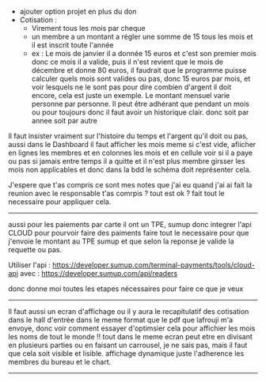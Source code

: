 - ajouter option projet en plus du don
- Cotisation : 
	+ Virement tous les mois par cheque
	+ un membre a un montant a régler une somme de 15 tous les mois et il est inscrit toute l'année 
	+ ex : Le mois de janvier il a donnée 15 euros et c'est son premier mois donc ce mois il a valide, puis il n'est revient que le mois de décembre et donne 80 euros, il faudrait que le programme puisse calculer quels mois sont valides ou pas, donc 15 euros par mois, et voir lesquels ne le sont pas pour dire combien d'argent il doit encore, cela est juste un exemple. Le montant mensuel varie personne par personne. Il peut être adhérant que pendant un mois ou pour toujours donc il faut avoir un historique clair. donc soit par annee soit par autre

Il faut insister vraiment sur l'histoire du temps et l'argent qu'il doit ou pas, aussi dans le Dashboard il faut afficher les mois meme si c'est vide, afiicher en lignes les membres et en colonnes les mois et en cellule voir si il a paye ou pas si jamais entre temps il a quitte et il n'est plus membre girsser les mois non applicables et donc dans la bdd le schéma doit représenter cela.

J'espere que t'as compris ce sont mes notes que j'ai eu quand j'ai ai fait la reunion avec le responsable t'as comrpis ? tout est ok ? fait tout le necessaire pour appliquer cela.

---

aussi pour les paiements par carte il ont un TPE, sumup donc integrer l'api CLOUD pour pourvoir faire des paiments faire tout le necessaire pour que j'envoie le montant au TPE sumup et que selon la reponse je valide la requette ou pas.

Utiliser l'api : https://developer.sumup.com/terminal-payments/tools/cloud-api
avec : https://developer.sumup.com/api/readers

donc donne moi toutes les etapes nécessaires pour faire ce que je veux

---

Il faut aussi un ecran d'affichage ou il y aura le recapitulatif des cotisation dans le hall d'entrée dans le meme format que le pdf que lafrouji m'a envoye, donc voir comment essayer d'optimsier cela pour affichier les mois les noms de tout le monde !! tout dans le meme ecran peut etre en divisant en plusieurs parties ou en faisant un carrousel, je ne sais pas, mais il faut que cela soit visible et lisible. affichage dynamique juste l'adherence les membres du bureau et le chart.

---

